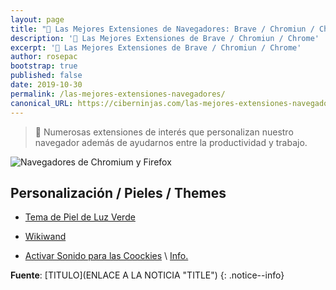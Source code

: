 ```yaml
---
layout: page
title: "🔨 Las Mejores Extensiones de Navegadores: Brave / Chromiun / Chrome"
description: '🔨 Las Mejores Extensiones de Brave / Chromiun / Chrome'
excerpt: '🔨 Las Mejores Extensiones de Brave / Chromiun / Chrome'
author: rosepac
bootstrap: true
published: false
date: 2019-10-30
permalink: /las-mejores-extensiones-navegadores/
canonical_URL: https://ciberninjas.com/las-mejores-extensiones-navegadores/
---
```


> 🔨 Numerosas extensiones de interés que personalizan nuestro navegador además de ayudarnos entre la productividad y trabajo.

<!-- CONTENIDO -->

![Navegadores de Chromium y Firefox](https://i.ibb.co/XymT0fF/navegadores.gif "Navegadores de Gif´s de Chromium y Firefox")

## Personalización / Pieles / Themes

* [Tema de Piel de Luz Verde](https://chrome.google.com/webstore/detail/light-green-theme/ddanbpappolmiebldmnklmmjmgpcocai "Tema de Piel de Luz Verde")
* [Wikiwand]()

* [Activar Sonido para las Coockies](https://chrome.google.com/webstore/detail/listening-back/gdkmphlncmoloepkpifnhneogcliiiah) \ [Info.](https://media.ccc.de/v/36c3-10855-listening_back_browser_add-on_tranlates_cookies_into_sound#t=1910)

**Fuente**: [TITULO](ENLACE A LA NOTICIA "TITLE")
{: .notice--info}